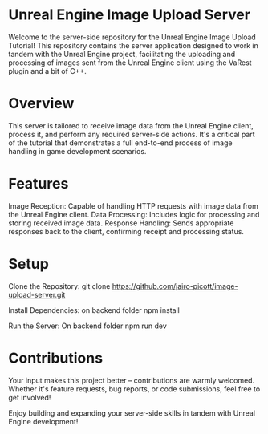 # Unreal Engine Image Upload Server
Welcome to the server-side repository for the Unreal Engine Image Upload Tutorial! This repository contains the server application designed to work in tandem with the Unreal Engine project, facilitating the uploading and processing of images sent from the Unreal Engine client using the VaRest plugin and a bit of C++.

# Overview
This server is tailored to receive image data from the Unreal Engine client, process it, and perform any required server-side actions. It's a critical part of the tutorial that demonstrates a full end-to-end process of image handling in game development scenarios.

# Features
Image Reception: Capable of handling HTTP requests with image data from the Unreal Engine client.
Data Processing: Includes logic for processing and storing received image data.
Response Handling: Sends appropriate responses back to the client, confirming receipt and processing status.

# Setup
Clone the Repository: git clone https://github.com/jairo-picott/image-upload-server.git

Install Dependencies: on backend folder npm install

Run the Server: On backend folder npm run dev

# Contributions
Your input makes this project better – contributions are warmly welcomed. Whether it's feature requests, bug reports, or code submissions, feel free to get involved!

Enjoy building and expanding your server-side skills in tandem with Unreal Engine development!
